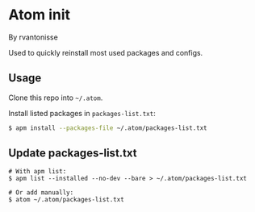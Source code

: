 # Atom init

By rvantonisse

Used to quickly reinstall most used packages and configs.

## Usage

Clone this repo into `~/.atom`.

Install listed packages in `packages-list.txt`:
```bash
$ apm install --packages-file ~/.atom/packages-list.txt
```

## Update packages-list.txt

```
# With apm list:
$ apm list --installed --no-dev --bare > ~/.atom/packages-list.txt

# Or add manually:
$ atom ~/.atom/packages-list.txt
```
